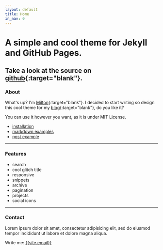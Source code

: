 ```yaml
---
layout: default
title: Home
in_nav: 0
---
```


# A <span class="mark">simple and cool theme</span> for Jekyll and GitHub Pages.
## Take a look at the source on [github](https://github.com/miltonolaf/glitch-jekyll){:target="blank"}.

### About

What's up? I'm [Milton](https://github.com/miltonolaf "My github profile"){:target="blank"}. I decided to start writing so design this cool theme for my [blog](http://miltonolaf.com "My blog"){:target="blank"}, do you like it?

You can use it however you want, as it is under MIT License.

* [installation]({{site.url}})
* [markdown examples]({{site.url}})
* [post example]({{site.url}})

---

### Features

* search
* cool glitch title
* responsive
* snippets
* archive
* pagination
* projects
* social icons

---

### Contact

Lorem ipsum dolor sit amet, consectetur adipisicing elit, sed do eiusmod tempor incididunt ut labore et dolore magna aliqua.

Write me: [{{site.email}}](mailto:{{site.email}})
